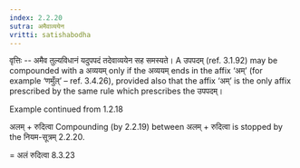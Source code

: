 ```yaml
---
index: 2.2.20
sutra: अमैवाव्ययेन
vritti: satishabodha
---
```






वृत्तिः -- अमैव तुल्यविधानं यदुपपदं तदेवाव्ययेन सह समस्यते। A उपपदम् (ref. 3.1.92) may be compounded with a अव्ययम् only if the अव्ययम् ends in the affix ‘अम्’ (for example ‘णमुँल्’ – ref. 3.4.26), provided also that the affix ‘अम्’ is the only affix prescribed by the same rule which prescribes the उपपदम्।


Example continued from 1.2.18


अलम् + रुदित्वा Compounding (by 2.2.19) between अलम् + रुदित्वा is stopped by the नियम-सूत्रम् 2.2.20.

= अलं रुदित्वा 8.3.23

